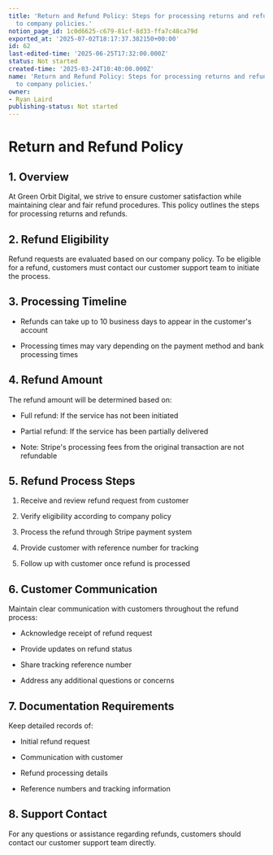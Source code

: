 ```yaml
---
title: 'Return and Refund Policy: Steps for processing returns and refunds according
  to company policies.'
notion_page_id: 1c0d6625-c679-81cf-8d33-ffa7c48ca79d
exported_at: '2025-07-02T18:17:37.382150+00:00'
id: 62
last-edited-time: '2025-06-25T17:32:00.000Z'
status: Not started
created-time: '2025-03-24T10:40:00.000Z'
name: 'Return and Refund Policy: Steps for processing returns and refunds according
  to company policies.'
owner:
- Ryan Laird
publishing-status: Not started
---
```


# Return and Refund Policy

## 1. Overview

At Green Orbit Digital, we strive to ensure customer satisfaction while maintaining clear and fair refund procedures. This policy outlines the steps for processing returns and refunds.

## 2. Refund Eligibility

Refund requests are evaluated based on our company policy. To be eligible for a refund, customers must contact our customer support team to initiate the process.

## 3. Processing Timeline

- Refunds can take up to 10 business days to appear in the customer's account

- Processing times may vary depending on the payment method and bank processing times

## 4. Refund Amount

The refund amount will be determined based on:

- Full refund: If the service has not been initiated

- Partial refund: If the service has been partially delivered

- Note: Stripe's processing fees from the original transaction are not refundable

## 5. Refund Process Steps

1. Receive and review refund request from customer

1. Verify eligibility according to company policy

1. Process the refund through Stripe payment system

1. Provide customer with reference number for tracking

1. Follow up with customer once refund is processed

## 6. Customer Communication

Maintain clear communication with customers throughout the refund process:

- Acknowledge receipt of refund request

- Provide updates on refund status

- Share tracking reference number

- Address any additional questions or concerns

## 7. Documentation Requirements

Keep detailed records of:

- Initial refund request

- Communication with customer

- Refund processing details

- Reference numbers and tracking information

## 8. Support Contact

For any questions or assistance regarding refunds, customers should contact our customer support team directly.